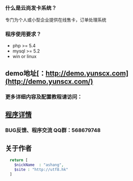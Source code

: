 ### 什么是云尚发卡系统？
专门为个人或小型企业提供在线售卡，订单处理系统

### 程序使用要求？
* php >= 5.4
* mysql >= 5.2
* win or linux

## demo地址[：http://demo.yunscx.com](http://demo.yunscx.com/)

### 更多详细内容及配置教程请访问：
## [程序详情](http://www.yunscx.com/cms/a/ysfaka.html)

### BUG反馈、程序交流 QQ群：568679748

## 关于作者

```php
  return [
    $nickName  : "ashang",
    $site : "http://utf8.hk"
  ]
```